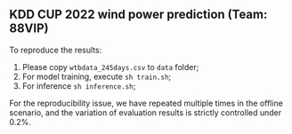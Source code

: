 ## KDD CUP 2022 wind power prediction (Team: 88VIP)

To reproduce the results:
1. Please copy `wtbdata_245days.csv` to `data` folder;
2. For model training, execute
`sh train.sh`;
3. For inference `sh inference.sh`;

For the reproducibility issue, we have repeated multiple times in the offline scenario, and the variation of evaluation results is strictly controlled under 0.2%.